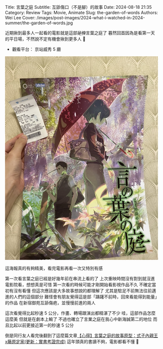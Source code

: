 Title: 言葉之庭
Subtitle: 互舔傷口（不是腳）的故事
Date: 2024-08-18 21:35
Category: Review
Tags: Movie, Animate
Slug: the-garden-of-words
Authors: Wei Lee
Cover: /images/post-images/2024-what-i-watched-in-2024-summer/the-garden-of-words.jpg

近期揪到最多人一起看的電影就是這部~~足控~~言葉之庭了
暮然回首因為是看第一天的平日場，不然說不定有機會揪到更多人 🤔

<!--more-->

* 觀看平台： 京站威秀 5 廳

 ![17238661670022](/images/post-images/2024-what-i-watched-in-2024-summer/the-garden-of-words.jpg)

這海報真的有夠精美，看完電影再看一次又特別有感

第一次看言葉之庭已經是好幾年前在串流上看的了
上次重映時間沒有對到就沒進電影院看，想想真是可惜
第一次看的時候可能才剛開始看影視作品不久
不確定當初有沒有看懂
但這次應該是大多故事想說的都理解了
尤其是駐足不前無法往前邁進的人們的這個部分
難怪會有朋友覺得這是部「躊躇不前時，回來看能得到能量」的作品
在新宿御苑互舔傷疤，並慢慢前進的兩人

這次看覺得比起秒速 5 公分，作畫、轉場跟演出都精湛了不少
哇，這部作品怎麼這麼美
但就是在劇本上輸了
不過也確立了言業之庭在我心中新海誠第二的地位
而且比起以前更接近第一的秒速 5 公分

倒是同行友人看完後翻到了這麼篇文章[【心得】言葉之庭的故事原型：式子內親王x藤原定家(更新：實書考證完成)](https://forum.gamer.com.tw/Co.php?bsn=40077&sn=4187)
這年頭真的書讀不夠，電影都看不懂 🤯
